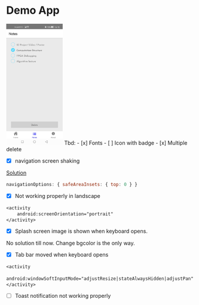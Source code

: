 # Demo App


<img src="https://raw.githubusercontent.com/ziniuguo/Notebook/main/Screenshot_20220405_161521_com.ziniusproject.jpg" width=30% height=30%>
Tbd:
- [x] Fonts
- [ ] Icon with badge
- [x] Multiple delete


- [x] navigation screen shaking

[Solution](https://www.reddit.com/r/reactnative/comments/euwno3/createbottomtabnavigator_header_flickering_issue/)
```javascript
navigationOptions: { safeAreaInsets: { top: 0 } }
```
- [x] Not working properly in landscape
```
<activity
    android:screenOrientation="portrait"
</activity>
```
- [x] Splash screen image is shown when keyboard opens.

No solution till now. Change bgcolor is the only way.
- [x] Tab bar moved when keyboard opens
```
<activity
    android:windowSoftInputMode="adjustResize|stateAlwaysHidden|adjustPan"
</activity>
```
- [ ] Toast notification not working properly


